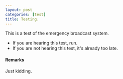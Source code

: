 ```yaml
---
layout: post
categories: [test]
title: Testing.
---
```


This is a test of the emergency broadcast system.

* If you are hearing this test, run.
* If you are not hearing this test, it's already too late.

#### Remarks

Just kidding.
